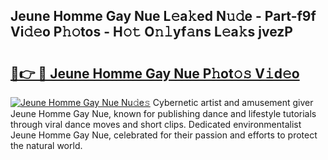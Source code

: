 ## Jeune Homme Gay Nue L𝚎a𝚔ed N𝚞𝚍e - Part-f9f Vi𝚍𝚎o P𝚑𝚘tos - H𝚘𝚝 O𝚗𝚕yf𝚊ns L𝚎a𝚔s jvezP

# <h2><a href="http://kf0isgp.oniu.top/?m=Jeune+Homme+Gay+Nue">🔗👉 🔴 Jeune Homme Gay Nue P𝚑ot𝚘𝚜 V𝚒d𝚎o</a></h2>

[![Jeune Homme Gay Nue Nu𝚍e𝚜](https://i.imgur.com/0qMVB7G.gif)](http://kf0isgp.oniu.top/?m=Jeune+Homme+Gay+Nue)
Cybernetic artist and amusement giver Jeune Homme Gay Nue, known for publishing dance and lifestyle tutorials through viral dance moves and short clips. Dedicated environmentalist Jeune Homme Gay Nue, celebrated for their passion and efforts to protect the natural world.  
